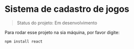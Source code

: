 <h1>Sistema de cadastro de jogos</h1>

> Status do projeto: Em desenvolvimento

 Para rodar esse projeto na sia máquina, por favor digite:

```
npm install react
```
